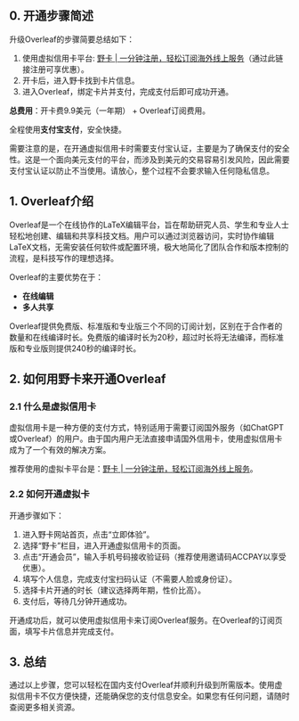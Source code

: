 ## 0. 开通步骤简述

升级Overleaf的步骤简要总结如下：

1. 使用虚拟信用卡平台: [野卡 | 一分钟注册，轻松订阅海外线上服务](https://bit.ly/bewildcard)（通过此链接注册可享优惠）。
2. 开卡后，进入野卡找到卡片信息。
3. 进入Overleaf，绑定卡片并支付，完成支付后即可成功开通。

**总费用**：开卡费9.9美元（一年期） + Overleaf订阅费用。

全程使用**支付宝支付**，安全快捷。

需要注意的是，在开通虚拟信用卡时需要支付宝认证，主要是为了确保支付的安全性。这是一个面向美元支付的平台，而涉及到美元的交易容易引发风险，因此需要支付宝认证以防止不当使用。请放心，整个过程不会要求输入任何隐私信息。

## 1. Overleaf介绍

Overleaf是一个在线协作的LaTeX编辑平台，旨在帮助研究人员、学生和专业人士轻松地创建、编辑和共享科技文档。用户可以通过浏览器访问，实时协作编辑LaTeX文档，无需安装任何软件或配置环境，极大地简化了团队合作和版本控制的流程，是科技写作的理想选择。

Overleaf的主要优势在于：
- **在线编辑**
- **多人共享**

Overleaf提供免费版、标准版和专业版三个不同的订阅计划，区别在于合作者的数量和在线编译时长。免费版的编译时长为20秒，超过时长将无法编译，而标准版和专业版则提供240秒的编译时长。

## 2. 如何用野卡来开通Overleaf

### 2.1 什么是虚拟信用卡

虚拟信用卡是一种方便的支付方式，特别适用于需要订阅国外服务（如ChatGPT或Overleaf）的用户。由于国内用户无法直接申请国外信用卡，使用虚拟信用卡成为了一个有效的解决方案。

推荐使用的虚拟卡平台是：[野卡 | 一分钟注册，轻松订阅海外线上服务](https://bit.ly/bewildcard)。

### 2.2 如何开通虚拟卡

开通步骤如下：

1. 进入野卡网站首页，点击“立即体验”。
2. 选择“野卡”栏目，进入开通虚拟信用卡的页面。
3. 点击“开通会员”，输入手机号码接收验证码（推荐使用邀请码ACCPAY以享受优惠）。
4. 填写个人信息，完成支付宝扫码认证（不需要人脸或身份证）。
5. 选择卡片开通的时长（建议选择两年期，性价比高）。
6. 支付后，等待几分钟开通成功。

开通成功后，就可以使用虚拟信用卡来订阅Overleaf服务。在Overleaf的订阅页面，填写卡片信息并完成支付。

## 3. 总结

通过以上步骤，您可以轻松在国内支付Overleaf并顺利升级到所需版本。使用虚拟信用卡不仅方便快捷，还能确保您的支付信息安全。如果您有任何问题，请随时查阅更多相关资源。